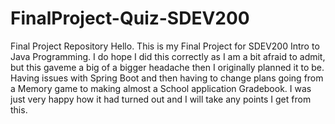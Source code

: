 # FinalProject-Quiz-SDEV200
Final Project Repository
Hello. This is my Final Project for SDEV200 Intro to Java Programming. I do hope I did this correctly as I am a bit afraid to admit, but this gaveme a big of a bigger headache then I originally planned it to be. Having issues with Spring Boot and then having to change plans going from a Memory game to making almost a School application Gradebook. I was just very happy how it had turned out and I will take any points I get from this.
